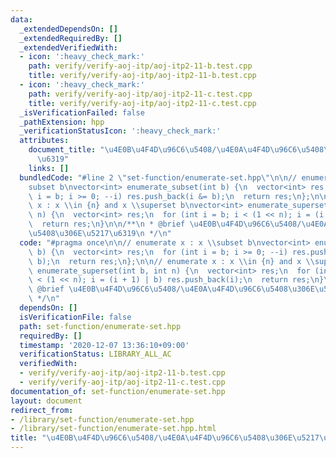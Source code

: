 ```yaml
---
data:
  _extendedDependsOn: []
  _extendedRequiredBy: []
  _extendedVerifiedWith:
  - icon: ':heavy_check_mark:'
    path: verify/verify-aoj-itp/aoj-itp2-11-b.test.cpp
    title: verify/verify-aoj-itp/aoj-itp2-11-b.test.cpp
  - icon: ':heavy_check_mark:'
    path: verify/verify-aoj-itp/aoj-itp2-11-c.test.cpp
    title: verify/verify-aoj-itp/aoj-itp2-11-c.test.cpp
  _isVerificationFailed: false
  _pathExtension: hpp
  _verificationStatusIcon: ':heavy_check_mark:'
  attributes:
    document_title: "\u4E0B\u4F4D\u96C6\u5408/\u4E0A\u4F4D\u96C6\u5408\u306E\u5217\
      \u6319"
    links: []
  bundledCode: "#line 2 \"set-function/enumerate-set.hpp\"\n\n// enumerate x : x \\\
    subset b\nvector<int> enumerate_subset(int b) {\n  vector<int> res;\n  for (int\
    \ i = b; i >= 0; --i) res.push_back(i &= b);\n  return res;\n};\n\n// enumerate\
    \ x : x \\in {n} and x \\superset b\nvector<int> enumerate_superset(int b, int\
    \ n) {\n  vector<int> res;\n  for (int i = b; i < (1 << n); i = (i + 1) | b) res.push_back(i);\n\
    \  return res;\n}\n\n/**\n * @brief \u4E0B\u4F4D\u96C6\u5408/\u4E0A\u4F4D\u96C6\
    \u5408\u306E\u5217\u6319\n */\n"
  code: "#pragma once\n\n// enumerate x : x \\subset b\nvector<int> enumerate_subset(int\
    \ b) {\n  vector<int> res;\n  for (int i = b; i >= 0; --i) res.push_back(i &=\
    \ b);\n  return res;\n};\n\n// enumerate x : x \\in {n} and x \\superset b\nvector<int>\
    \ enumerate_superset(int b, int n) {\n  vector<int> res;\n  for (int i = b; i\
    \ < (1 << n); i = (i + 1) | b) res.push_back(i);\n  return res;\n}\n\n/**\n *\
    \ @brief \u4E0B\u4F4D\u96C6\u5408/\u4E0A\u4F4D\u96C6\u5408\u306E\u5217\u6319\n\
    \ */\n"
  dependsOn: []
  isVerificationFile: false
  path: set-function/enumerate-set.hpp
  requiredBy: []
  timestamp: '2020-12-07 13:36:10+09:00'
  verificationStatus: LIBRARY_ALL_AC
  verifiedWith:
  - verify/verify-aoj-itp/aoj-itp2-11-b.test.cpp
  - verify/verify-aoj-itp/aoj-itp2-11-c.test.cpp
documentation_of: set-function/enumerate-set.hpp
layout: document
redirect_from:
- /library/set-function/enumerate-set.hpp
- /library/set-function/enumerate-set.hpp.html
title: "\u4E0B\u4F4D\u96C6\u5408/\u4E0A\u4F4D\u96C6\u5408\u306E\u5217\u6319"
---
```

